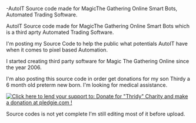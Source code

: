 -AutoIT Source code made for MagicThe Gathering Online Smart Bots, Automated Trading Software.

AutoIT Source code made for MagicThe Gathering Online Smart Bots which is a third aprty Automated Trading Software.

I'm posting my Source Code to help the public what potentials AutoIT have when it comes to pixel based Automation.

I started creating third party software for Magic The Gathering Online since the year 2006.


I'm also posting this source code in order get donations for my son Thirdy a 6 month old preterm new born. I'm looking for medical assistance. 

<a href='https://pledgie.com/campaigns/30795'><img alt='Click here to lend your support to: Donate for &quot;Thridy&quot; Charity and make a donation at pledgie.com !' src='https://pledgie.com/campaigns/30795.png?skin_name=chrome' border='0' ></a>


Source codes is not yet complete I'm still editing most of it before upload.
